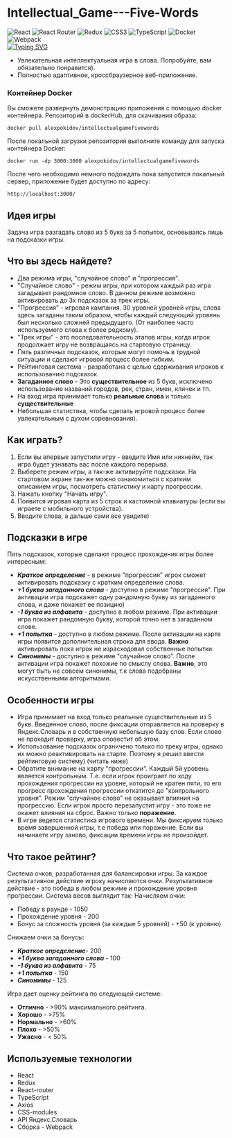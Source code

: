 # Intellectual_Game---Five-Words
![React](https://img.shields.io/badge/react-%2320232a.svg?style=for-the-badge&logo=react&logoColor=%2361DAFB)
![React Router](https://img.shields.io/badge/React_Router-CA4245?style=for-the-badge&logo=react-router&logoColor=white)
![Redux](https://img.shields.io/badge/redux-%23593d88.svg?style=for-the-badge&logo=redux&logoColor=white)
![CSS3](https://img.shields.io/badge/css3-%231572B6.svg?style=for-the-badge&logo=css3&logoColor=white)
![TypeScript](https://img.shields.io/badge/typescript-%23007ACC.svg?style=for-the-badge&logo=typescript&logoColor=white)
![Docker](https://img.shields.io/badge/docker-%230db7ed.svg?style=for-the-badge&logo=docker&logoColor=white)
	![Webpack](https://img.shields.io/badge/webpack-%238DD6F9.svg?style=for-the-badge&logo=webpack&logoColor=black)  
[![Typing SVG](https://readme-typing-svg.herokuapp.com?color=%2336BCF7&lines=Intellectual+Game+Five+Words)](ссылка)
- Увлекательная интеллектуальная игра в слова. Попробуйте, вам обязательно понравится).
- Полностью адаптивное, кроссбраузерное веб-приложение.
### Контейнер Docker
Вы сможете развернуть демонстрацию приложения с помощью docker контейнера. Репозиторий в dockerHub, для скачивания образа:

    docker pull alexpokidov/intellectualgamefivewords
   После локальной загрузки репозитория выполните команду для запуска контейнера Docker:
   

    docker run -dp 3000:3000 alexpokidov/intellectualgamefivewords
   После чего необходимо немного подождать пока запустится локальный сервер, приложение будет доступно по адресу:
   

    http://localhost:3000/
## Идея игры

Задача игра разгадать слово из 5 букв за 5 попыток, основываясь лишь на подсказки игры. 


## Что вы здесь найдете?

 - Два режима игры, "случайное слово" и "прогрессия".
 - "Случайное слово" - режим игры, при котором каждый раз игра загадывает рандомное слово. В данном режиме возможно активировать до 3х подсказок за трек игры.
 - "Прогрессия" - игровая кампания. 30 уровней уровней игры, слова здесь загаданы таким образом, чтобы каждый следующий уровень был несколько сложней предыдущего. (От наиболее часто используемого слова к более редкому).
 - "Трек игры" - это последовательность этапов игры, когда игрок продолжает игру не возвращаясь на стартовую страницу.
 - Пять различных подсказок, которые могут помочь в трудной ситуации и сделают игровой процесс более гибким.
 - Рейтинговая система - разработана с целью сдерживания игроков к использованию подсказок. 
 - **Загаданное слово** - Это **существительное** из 5 букв, исключено использование названий городов, рек, стран, имен, кличек и тп.
 - На вход игра принимает только **реальные слова** и только **существительные**
 - Небольшая статистика, чтобы сделать игровой процесс более увлекательным с духом соревнования).

## Как играть?

 1. Если вы впервые запустили игру - введите Имя или никнейм, так игра будет узнавать вас после каждого перерыва.
 2. Выберете режим игры, а так-же активируйте подсказки. На стартовом экране так-же можно ознакомиться с кратким описанием игры, посмотреть статистику и карту прогрессии.
 3. Нажать кнопку "Начать игру".
 4. Появится игровая карта из 5 строк и кастомной клавиатуры (если вы играете с мобильного устройства).
 5. Вводите слова, а дальше сами все увидите)

## Подсказки в игре

Пять подсказок, которые сделают процесс прохождения игры более интересным:

 - ***Краткое определение*** - в режиме "прогрессия" игрок сможет активировать подсказку с кратким определение слова.
 - ***+1 буква загаданного слова*** - доступно в режиме "прогрессия". При активации игра подскажет одну рандомную букву из загаданного слова, и даже покажет ее позицию)
 - ***-1 буква из алфавита*** - доступно в любом режиме. При активации игра покажет рандомную букву, которой точно нет в загаданном слове.
 - ***+1 попытка*** - доступно в любом режиме. После активации на карте игры появится дополнительная строка для ввода. **Важно** активировать пока игрок не израсходовал собственные попытки.
 - ***Синонимы*** - доступно в режиме "случайное слово". После активации игра покажет похожие по смыслу слова. **Важно**, это могут быть не совсем синонимы, т.к слова подобраны искусственными алгоритмами.

## Особенности игры

 - Игра принимает на вход только реальные существительные из 5 букв. Введенное слово, после фиксации отправляется на проверку в Яндекс.Словарь и в собственную небольшую базу слов. Если слово не проходит проверку, игра оповестит об этом.
 - Использование подсказок ограничено только по треку игры, однако их можно реактивировать на старте. Поэтому я решил ввести рейтинговую систему) (читать ниже)
 - Обратите внимание на карту "прогрессии". Каждый 5й уровень является контрольным. Т.е. если игрок проиграет по ходу прохождения прогрессии на уровне, который не кратен пяти, то его прогресс прохождения прогрессии откатится до "контрольного уровня". Режим "случайное слово" не оказывает влияния на прогрессию. Если игрок просто перезапустит игру - это тоже не окажет влияния на сброс. Важно только **поражение**.
 - В игре ведется статистика игрового времени. Мы фиксируем только время завершенной игры, т.е победа или поражение. Если вы начинаете игру заново, фиксации времени игры не произойдет.

## Что такое рейтинг?

Система очков, разработанная для балансировки игры. За каждое результативное действие игроку начисляются очки. Результативное действие - это победа в любом режиме и прохождение уровня прогрессии. Система весов выглядит так:
Начисляем очки:

 - Победу в раунде - 1050
 - Прохождение уровня - 200
 - Бонус за сложность уровня (за каждые 5 уровней) - +50 (к уровню)

Снижаем очки за бонусы:

 - _**Краткое определение**_- 200
 - ***+1 буква загаданного слова*** - 100
 - ***-1 буква из алфавита*** - 75
 - ***+1 попытка*** - 150
 - ***Синонимы*** - 125

Игра дает оценку рейтинга по следующей системе:

 - **Отлично** - >90% максимального рейтинга.
 - **Хорошо** - >75%
 - **Нормально** - >60%
 - **Плохо** - >50%
 - **Ужасно** - < 50%

## Используемые технологии

 - React
 - Redux
 - React-router
 - TypeScript
 - Axios
 - CSS-modules
 - API Яндекс.Словарь
 - Сборка - Webpack
